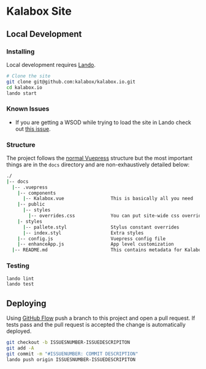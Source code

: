 # Kalabox Site

## Local Development

### Installing

Local development requires [Lando](https://docs.lndo.io).

```bash
# Clone the site
git clone git@github.com:kalabox/kalabox.io.git
cd kalabox.io
lando start
```

### Known Issues

* If you are getting a WSOD while trying to load the site in Lando check out [this issue](https://github.com/thinktandem/tandem/issues/15).

### Structure

The project follows the [normal Vuepress](https://vuepress.vuejs.org/guide/) structure but the most important things are in the `docs` directory and are non-exhaustively detailed below:

```bash
./
|-- docs
  |-- .vuepress
    |-- components
      |-- Kalabox.vue                 This is basically all you need
    |-- public
      |-- styles
        |-- overrides.css             You can put site-wide css overrides here
    |- styles
      |-- pallete.styl                Stylus constant overrides
      |-- index.styl                  Extra styles
    |-- config.js                     Vuepress config file
    |-- enhanceApp.js                 App level customization
  |-- README.md                       This contains metadata for Kalabox.vue
```

### Testing

```bash
lando lint
lando test
```

## Deploying

Using [GitHub Flow](https://guides.github.com/introduction/flow/) push a branch to this project and open a pull request. If tests pass and the pull request is accepted the change is automatically deployed.

```bash
git checkout -b ISSUESNUMBER-ISSUEDESCRIPITON
git add -A
git commit -m "#ISSUENUMBER: COMMIT DESCRIPTION"
lando push origin ISSUESNUMBER-ISSUEDESCRIPITON
```
